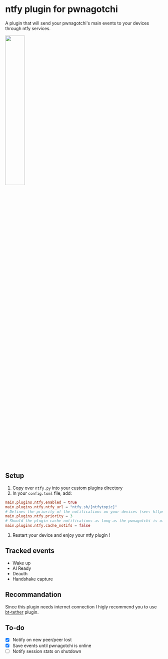 # ntfy plugin for pwnagotchi
A plugin that will send your pwnagotchi's main events to your devices through ntfy services.

<img src="https://github.com/0xsharkboy/Pwnagotchi-ntfy/assets/58356637/4148e13c-c42c-498b-9ed7-26acff8edb93" width="35%"/>

## Setup
1. Copy over `ntfy.py` into your custom plugins directory
2. In your `config.toml` file, add:
```toml
main.plugins.ntfy.enabled = true
main.plugins.ntfy.ntfy_url = "ntfy.sh/[ntfytopic]"
# Defines the priority of the notifications on your devices (see: https://docs.ntfy.sh/publish/#message-priority)
main.plugins.ntfy.priority = 3
# Should the plugin cache notifications as long as the pwnagotchi is offline ?
main.plugins.ntfy.cache_notifs = false
```
3. Restart your device and enjoy your ntfy plugin !

## Tracked events
 - Wake up
 - AI Ready
 - Deauth
 - Handshake capture

## Recommandation
Since this plugin needs internet connection I higly recommend you to use [bt-tether](https://github.com/evilsocket/pwnagotchi/blob/master/pwnagotchi/plugins/default/bt-tether.py) plugin.

## To-do
 - [x] Notify on new peer/peer lost
 - [x] Save events until pwnagotchi is online
 - [ ] Notify session stats on shutdown